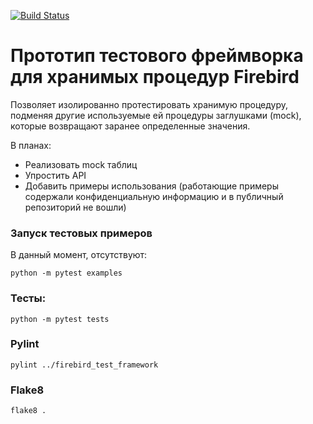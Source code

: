 [![Build Status](https://travis-ci.org/anegramotnov/firebird_test_framework.svg?branch=master)](https://travis-ci.org/anegramotnov/firebird_test_framework)

# Прототип тестового фреймворка для хранимых процедур Firebird

Позволяет изолированно протестировать хранимую процедуру, подменяя 
другие используемые ей процедуры заглушками (mock), которые возвращают
заранее определенные значения.

В планах:

* Реализовать mock таблиц
* Упростить API
* Добавить примеры использования (работающие примеры содержали конфиденциальную
информацию и в публичный репозиторий не вошли)

### Запуск тестовых примеров

В данный момент, отсутствуют:
```
python -m pytest examples

```

### Тесты:
```
python -m pytest tests
```

### Pylint
```
pylint ../firebird_test_framework
```

### Flake8
```
flake8 .
```
